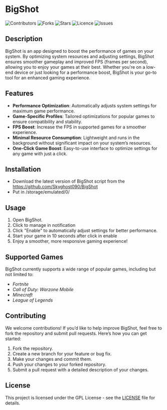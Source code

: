 # BigShot

![Contributors](https://img.shields.io/github/contributors/skyghost090/Bigshot-App?style=plastic)
![Forks](https://img.shields.io/github/forks/skyghost090/Bigshot-App)
![Stars](https://img.shields.io/github/stars/skyghost090/Bigshot-App)
![Licence](https://img.shields.io/github/license/skyghost090/Bigshot-App)
![Issues](https://img.shields.io/github/issues/skyghost090/Bigshot-App)

## Description

BigShot is an app designed to boost the performance of games on your system. By optimizing system resources and adjusting settings, BigShot ensures smoother gameplay and improved FPS (frames per second), allowing you to enjoy your games at their best. Whether you're on a low-end device or just looking for a performance boost, BigShot is your go-to tool for an enhanced gaming experience.

## Features

- **Performance Optimization**: Automatically adjusts system settings for maximum game performance.
- **Game-Specific Profiles**: Tailored optimizations for popular games to ensure compatibility and stability.
- **FPS Boost**: Increase the FPS in supported games for a smoother experience.
- **Minimal Resource Consumption**: Lightweight and runs in the background without significant impact on your system’s resources.
- **One-Click Game Boost**: Easy-to-use interface to optimize settings for any game with just a click.

## Installation
- Download the latest version of BigShot script from the https://github.com/Skyghost090/BigShot
- Put in /storage/emulated/0/

## Usage

1. Open BigShot.
2. Click to manage in notification
3. Click "Enable" to automatically adjust settings for better performance.
4. Start your game in 10 seconds after click in enable
5. Enjoy a smoother, more responsive gaming experience!

## Supported Games

BigShot currently supports a wide range of popular games, including but not limited to:
- *Fortnite*
- *Call of Duty: Warzone Mobile*
- *Minecraft*
- *League of Legends*

## Contributing

We welcome contributions! If you’d like to help improve BigShot, feel free to fork the repository and submit pull requests. Here’s how you can get started:

1. Fork the repository.
2. Create a new branch for your feature or bug fix.
3. Make your changes and commit them.
4. Push your changes to your forked repository.
5. Submit a pull request with a detailed description of your changes.

## License

This project is licensed under the GPL License - see the [LICENSE](LICENSE) file for details.
